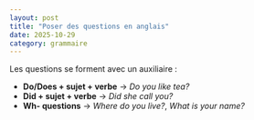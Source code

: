 ```yaml
---
layout: post
title: "Poser des questions en anglais"
date: 2025-10-29
category: grammaire
---
```


Les questions se forment avec un auxiliaire :

- **Do/Does + sujet + verbe** → *Do you like tea?*
- **Did + sujet + verbe** → *Did she call you?*
- **Wh- questions** → *Where do you live?*, *What is your name?*
